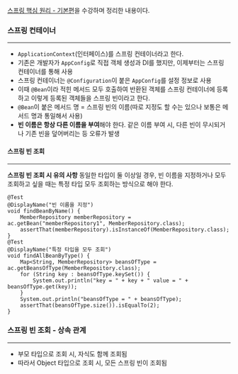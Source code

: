 [스프링 핵심 원리 - 기본편](https://www.inflearn.com/course/%EC%8A%A4%ED%94%84%EB%A7%81-%ED%95%B5%EC%8B%AC-%EC%9B%90%EB%A6%AC-%EA%B8%B0%EB%B3%B8%ED%8E%B8/dashboard)을 수강하며 정리한 내용이다.


### 스프링 컨테이너
***
* ```ApplicationContext```(인터페이스)를 스프링 컨테이너라고 한다.
* 기존은 개발자가 ```AppConfig```로 직접 객체 생성과 DI를 했지만, 이제부터는 스프링 컨테이너를 통해 사용
* 스프링 컨테이너는 ```@Configuration```이 붙은 ```AppConfig```를 설정 정보로 사용
* 이때 ```@Bean```이라 적힌 메서드 모두 호출하여 반환된 객체를 스프링 컨테이너에 등록하고 이렇게 등록된 객체들을 스프링 빈이라고 한다.
* ```@Bean```이 붙은 메서드 명 = 스프링 빈의 이름(따로 지정도 할 수는 있으나 보통은 메서드 명과 통일해서 사용)
* **빈 이름은 항상 다른 이름을 부여**해야 한다. 같은 이름 부여 시, 다른 빈이 무시되거나 기존 빈을 덮어버리는 등 오류가 발생


#### 스프링 빈 조회
***
**스프링 빈 조회 시 유의 사항**
동일한 타입이 둘 이상일 경우, 빈 이름을 지정하거나 모두 조회하고 싶을 때는 특정 타입 모두 조회하는 방식으로 해야 한다.
```
@Test
@DisplayName("빈 이름을 지정")
void findBeanByName() {
    MemberRepository memberRepository = ac.getBean("memberRepository1", MemberRepository.class);
    assertThat(memberRepository).isInstanceOf(MemberRepository.class);
}
@Test
@DisplayName("특정 타입을 모두 조회")
void findAllBeanByType() {
    Map<String, MemberRepository> beansOfType = ac.getBeansOfType(MemberRepository.class);
    for (String key : beansOfType.keySet()) {
        System.out.println("key = " + key + " value = " + beansOfType.get(key));
    }
    System.out.println("beansOfType = " + beansOfType);
    assertThat(beansOfType.size()).isEqualTo(2);
}
```


### 스프링 빈 조회 - 상속 관계
***
* 부모 타입으로 조회 시, 자식도 함께 조회됨
* 따라서 Object 타입으로 조회 시, 모든 스프링 빈이 조회됨
